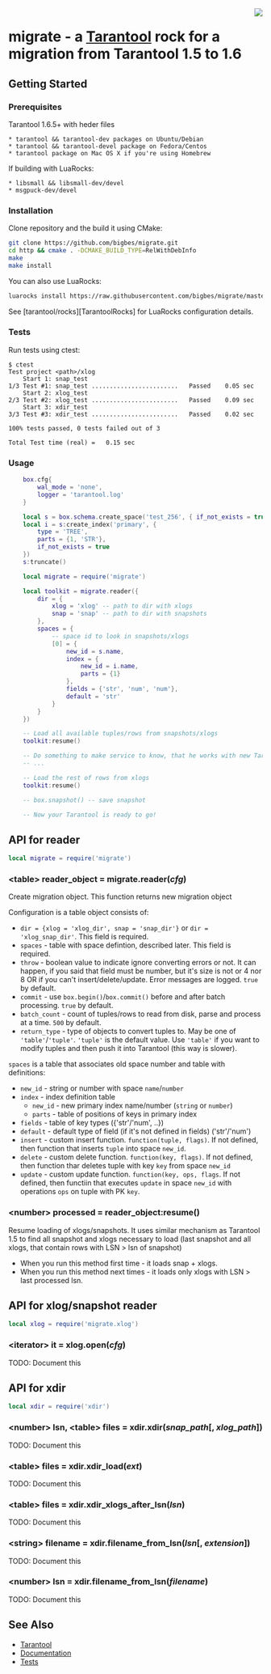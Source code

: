 <a href="http://tarantool.org">
  <img src="https://avatars2.githubusercontent.com/u/2344919?v=2&s=250" align="right">
</a>

# migrate - a [Tarantool][] rock for a migration from Tarantool 1.5 to 1.6

## Getting Started

### Prerequisites

Tarantool 1.6.5+ with heder files

	* tarantool && tarantool-dev packages on Ubuntu/Debian
	* tarantool && tarantool-devel package on Fedora/Centos
	* tarantool package on Mac OS X if you're using Homebrew

If building with LuaRocks:

	* libsmall && libsmall-dev/devel
	* msgpuck-dev/devel

### Installation

Clone repository and the build it using CMake:

``` bash
git clone https://github.com/bigbes/migrate.git
cd http && cmake . -DCMAKE_BUILD_TYPE=RelWithDebInfo
make
make install
```

You can also use LuaRocks:

``` bash
luarocks install https://raw.githubusercontent.com/bigbes/migrate/master/migrate-scm-1.rockspec
```

See [tarantool/rocks][TarantoolRocks] for LuaRocks configuration details.

### Tests

Run tests using ctest:

```
$ ctest
Test project <path>/xlog
    Start 1: snap_test
1/3 Test #1: snap_test ........................   Passed    0.05 sec
    Start 2: xlog_test
2/3 Test #2: xlog_test ........................   Passed    0.09 sec
    Start 3: xdir_test
3/3 Test #3: xdir_test ........................   Passed    0.02 sec

100% tests passed, 0 tests failed out of 3

Total Test time (real) =   0.15 sec
```

### Usage

``` lua
	box.cfg{
		wal_mode = 'none',
		logger = 'tarantool.log'
	}

	local s = box.schema.create_space('test_256', { if_not_exists = true })
	local i = s:create_index('primary', {
		type = 'TREE',
		parts = {1, 'STR'},
		if_not_exists = true
	})
	s:truncate()

	local migrate = require('migrate')

	local toolkit = migrate.reader({
		dir = {
			xlog = 'xlog' -- path to dir with xlogs
			snap = 'snap' -- path to dir with snapshots
		},
		spaces = {
			-- space id to look in snapshots/xlogs
			[0] = {
				new_id = s.name,
				index = {
					new_id = i.name,
					parts = {1}
				},
				fields = {'str', 'num', 'num'},
				default = 'str'
			}
		}
	})

	-- Load all available tuples/rows from snapshots/xlogs
	toolkit:resume()

	-- Do something to make service to know, that he works with new Tarantool
	-- ...

	-- Load the rest of rows from xlogs
	toolkit:resume()

	-- box.snapshot() -- save snapshot

	-- Now your Tarantool is ready to go!
```

## API for reader

``` lua
local migrate = require('migrate')
```

### \<table\> reader_object = migrate.reader(*cfg*)

Create migration object. This function returns new migration object

Configuration is a table object consists of:

* `dir = {xlog = 'xlog_dir', snap = 'snap_dir'}` or `dir = 'xlog_snap_dir'`.
	This field is required.
* `spaces` - table with space defintion, described later.
	This field is required.
* `throw` - boolean value to indicate ignore converting errors or not.
	It can happen, if you said that field must be number, but it's size is not or
	4 nor 8 OR if you can't insert/delete/update. Error messages are logged.
	`true` by default.
* `commit` - use `box.begin()`/`box.commit()` before and after batch processing.
	`true` by default.
* `batch_count` - count of tuples/rows to read from disk, parse and process at a
	time. `500` by default.
* `return_type` - type of objects to convert tuples to. May be one of `'table'`/`'tuple'`.
	`'tuple'` is the default value. Use `'table'` if you want to modify tuples and
	then push it into Tarantool (this way is slower).

`spaces` is a table that associates old space number and table with definitions:

* `new_id` - string or number with space `name`/`number`
* `index` - index definition table
	* `new_id` - new primary index name/number (`string` or `number`)
	* `parts` - table of positions of keys in primary index
* `fields` - table of key types ({'str'/'num', ..})
* `default` - default type of field (if it's not defined in fields) ('str'/'num')
* `insert` - custom insert function. `function(tuple, flags)`. If not defined,
	then function that inserts `tuple` into space `new_id`.
* `delete` - custom delete function. `function(key, flags)`. If not defined,
	then function thar deletes tuple with key `key` from space `new_id`
* `update` - custom update function. `function(key, ops, flags`. If not defined,
	then functiin that executes `update` in space `new_id` with operations `ops`
	on tuple with PK `key`.

### \<number\> processed = reader_object:resume()

Resume loading of xlogs/snapshots. It uses similar mechanism as Tarantool 1.5 to
find all snapshot and xlogs necessary to load (last snapshot and all xlogs, that
contain rows with LSN > lsn of snapshot)

* When you run this method first time - it loads snap + xlogs.
* When you run this method next times - it loads only xlogs with LSN > last
	processed lsn.

## API for xlog/snapshot reader

``` lua
local xlog = require('migrate.xlog')
```

### \<iterator\> it = xlog.open(*cfg*)

TODO: Document this

## API for xdir

``` lua
local xdir = require('xdir')
```

### \<number\> lsn, \<table\> files = xdir.xdir(*snap_path*[, *xlog_path*])

TODO: Document this

### \<table\> files = xdir.xdir_load(*ext*)

TODO: Document this

### \<table\> files = xdir.xdir_xlogs_after_lsn(*lsn*)

TODO: Document this

### \<string\> filename = xdir.filename_from_lsn(*lsn*[, *extension*])

TODO: Document this

### \<number\> lsn = xdir.filename_from_lsn(*filename*)

TODO: Document this

## See Also

* [Tarantool][]
* [Documentation][]
* [Tests][]

[Tarantool]: http://github.com/tarantool/tarantool
[Documentation]: http://tarantool.org/doc/
[Tests]: https://github.com/bigbes/migrate/tree/master/test
